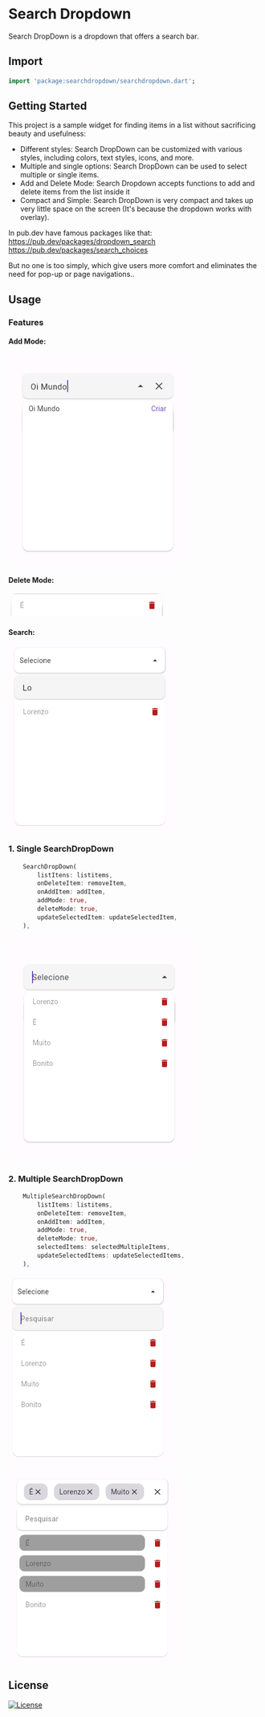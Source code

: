 # Search Dropdown
Search DropDown is a dropdown that offers a search bar.

## Import
```dart
import 'package:searchdropdown/searchdropdown.dart';
```

## Getting Started
This project is a sample widget for finding items in a list without sacrificing beauty and usefulness:

- Different styles: Search DropDown can be customized with various styles, including colors, text styles, icons, and more.
- Multiple and single options: Search DropDown can be used to select multiple or single items.
- Add and Delete Mode: Search Dropdown accepts functions to add and delete items from the list inside it
- Compact and Simple: Search DropDown is very compact and takes up very little space on the screen (It's because the dropdown works with overlay).

In pub.dev have famous packages like that:
https://pub.dev/packages/dropdown_search
https://pub.dev/packages/search_choices

But no one is too simply, which give users more comfort and eliminates the need for pop-up or page navigations..

## Usage

### Features

#### Add Mode:
![Add Mode](assets/image-1.png)

#### Delete Mode:
![Delete Mode](assets/image-5.png)

#### Search:
![Search Feature](assets/image-4.png)

### 1. Single SearchDropDown

```dart
    SearchDropDown(
        listItens: listitems,
        onDeleteItem: removeItem, 
        onAddItem: addItem,
        addMode: true,
        deleteMode: true,
        updateSelectedItem: updateSelectedItem,
    ),
```

![Single Menu](assets/image.png)

### 2. Multiple SearchDropDown

```dart
    MultipleSearchDropDown(
        listItems: listitems,
        onDeleteItem: removeItem, 
        onAddItem: addItem,
        addMode: true,
        deleteMode: true,
        selectedItems: selectedMultipleItems,
        updateSelectedItems: updateSelectedItems,
    ),
```

![Multi Menu](assets/image-2.png)

![Multi Menu Selection](assets/image-3.png)

## License

[![License](https://img.shields.io/badge/license-MIT-blue.svg)](/LICENSE)
